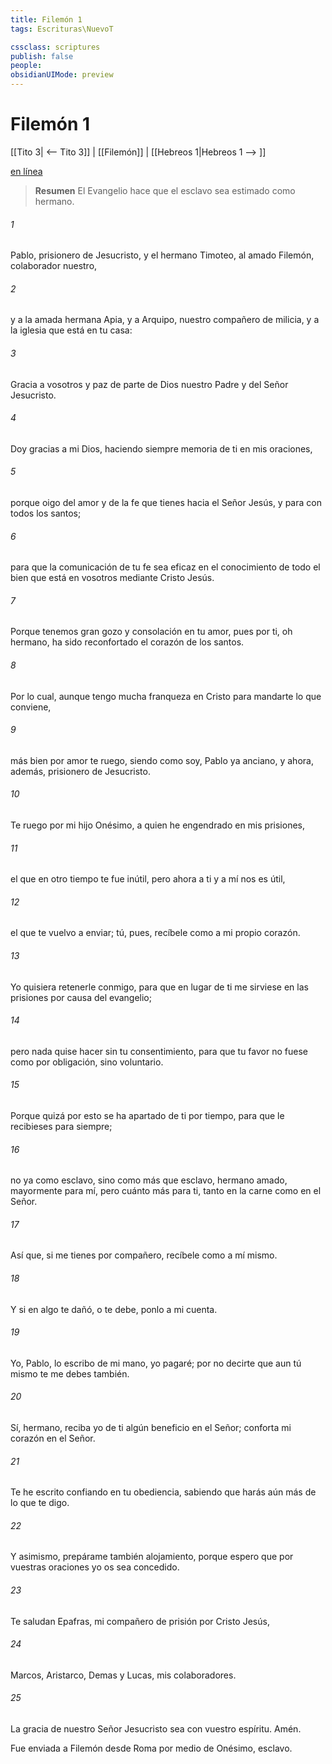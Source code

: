 ```yaml
---
title: Filemón 1
tags: Escrituras\NuevoT

cssclass: scriptures
publish: false
people:
obsidianUIMode: preview
---
```


# Filemón 1
[[Tito 3| <-- Tito 3]] | [[Filemón]] | [[Hebreos 1|Hebreos 1 --> ]]

[en línea](https://churchofjesuschrist.org/study/scriptures/nt/philem/1?lang=spa)

> __Resumen__
El Evangelio hace que el esclavo sea estimado como hermano.

###### 1 
Pablo, prisionero de Jesucristo, y el hermano Timoteo, al amado Filemón, colaborador nuestro,

###### 2 
y a la amada hermana Apia, y a Arquipo, nuestro compañero de milicia, y a la iglesia que está en tu casa:

###### 3 
Gracia a vosotros y paz de parte de Dios nuestro Padre y del Señor Jesucristo.

###### 4 
Doy gracias a mi Dios, haciendo siempre memoria de ti en mis oraciones,

###### 5 
porque oigo del amor y de la fe que tienes hacia el Señor Jesús, y para con todos los santos;

###### 6 
para que la comunicación de tu fe sea eficaz en el conocimiento de todo el bien que está en vosotros mediante Cristo Jesús.

###### 7 
Porque tenemos gran gozo y consolación en tu amor, pues por ti, oh hermano, ha sido reconfortado el corazón de los santos.

###### 8 
Por lo cual, aunque tengo mucha franqueza en Cristo para mandarte lo que conviene,

###### 9 
más bien por amor te ruego, siendo como soy, Pablo ya anciano, y ahora, además, prisionero de Jesucristo.

###### 10 
Te ruego por mi hijo Onésimo, a quien he engendrado en mis prisiones,

###### 11 
el que en otro tiempo te fue inútil, pero ahora a ti y a mí nos es útil,

###### 12 
el que te vuelvo a enviar; tú, pues, recíbele como a mi propio corazón.

###### 13 
Yo quisiera retenerle conmigo, para que en lugar de ti me sirviese en las prisiones por causa del evangelio;

###### 14 
pero nada quise hacer sin tu consentimiento, para que tu favor no fuese como por obligación, sino voluntario.

###### 15 
Porque quizá por esto se ha apartado de ti por  tiempo, para que le recibieses para siempre;

###### 16 
no ya como esclavo, sino como más que esclavo,  hermano amado, mayormente para mí, pero cuánto más para ti, tanto en la carne como en el Señor.

###### 17 
Así que, si me tienes por compañero, recíbele como a mí mismo.

###### 18 
Y si en algo te dañó, o te debe, ponlo a mi cuenta.

###### 19 
Yo, Pablo, lo escribo de mi mano, yo  pagaré; por no decirte que aun tú mismo te me debes también.

###### 20 
Sí, hermano, reciba yo de ti algún beneficio en el Señor; conforta mi corazón en el Señor.

###### 21 
Te he escrito confiando en tu obediencia, sabiendo que harás aún más de lo que te digo.

###### 22 
Y asimismo, prepárame también alojamiento, porque espero que por vuestras oraciones yo os sea concedido.

###### 23 
Te saludan Epafras, mi compañero de prisión por Cristo Jesús,

###### 24 
Marcos, Aristarco, Demas y Lucas, mis colaboradores.

###### 25 
La gracia de nuestro Señor Jesucristo sea con vuestro espíritu. Amén.

Fue enviada a Filemón desde Roma por medio de Onésimo, esclavo.

